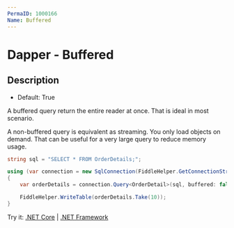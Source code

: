 ```yaml
---
PermaID: 1000166
Name: Buffered
---
```


# Dapper - Buffered

## Description

- Default: True

A buffered query return the entire reader at once. That is ideal in most scenario.

A non-buffered query is equivalent as streaming. You only load objects on demand. That can be useful for a very large query to reduce memory usage.

```csharp
string sql = "SELECT * FROM OrderDetails;";

using (var connection = new SqlConnection(FiddleHelper.GetConnectionStringSqlServerW3Schools()))
{
	var orderDetails = connection.Query<OrderDetail>(sql, buffered: false).ToList();

	FiddleHelper.WriteTable(orderDetails.Take(10));
}
```
Try it: [.NET Core](https://dotnetfiddle.net/m716aX) | [.NET Framework](https://dotnetfiddle.net/gLwGJO)
